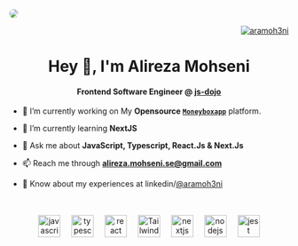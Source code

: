 
<div>
<img src="https://media.licdn.com/dms/image/D4D16AQEepcIqPP13eQ/profile-displaybackgroundimage-shrink_350_1400/0/1690212070053?e=1701907200&v=beta&t=jtxZUp8JK3fAPNVCPUk3_goJ6inyEr42_rLpIB-34tg" style="border-radius: 15px" />
</div>

<p align="right">
  <a href="https://twitter.com/aramoh3ni" target="blank">
    <img src="https://img.shields.io/twitter/follow/aramoh3ni?logo=twitter&style=for-the-badge" alt="aramoh3ni" />
  </a> 
</p>


<h1 align="center">Hey 👋, I'm Alireza Mohseni</h1>
<h4 align="center">Frontend Software Engineer @
<a href="https://www.linkedin.com/company/jsdojodev/" target="blank">js-dojo</a>
</h4>


- 🔭 I’m currently working on My **Opensource [`Moneyboxapp`](https://github.com/aramoh3ni/money-box-app)** platform.

- 🌱 I’m currently learning **NextJS**

- 💬 Ask me about **JavaScript, Typescript, React.Js & Next.Js**

- 📫 Reach me through **alireza.mohseni.se@gmail.com**

- 📄 Know about my experiences at linkedin/[@aramoh3ni](https://www.linkedin.com/in/aramoh3ni/)

<br />
<br />

<div align="center">
  <img src="https://cdn.jsdelivr.net/gh/devicons/devicon/icons/javascript/javascript-original.svg" height="40" alt="javascript logo"  />
  <img width="12" />
  <img src="https://cdn.jsdelivr.net/gh/devicons/devicon/icons/typescript/typescript-original.svg" height="40" alt="typescript logo"  />
  <img width="12" />
  <img src="https://cdn.jsdelivr.net/gh/devicons/devicon/icons/react/react-original.svg" height="40" alt="react logo"  />
  <img width="12" />
  <img src="https://bourhaouta.gallerycdn.vsassets.io/extensions/bourhaouta/tailwindshades/0.0.5/1592520164095/Microsoft.VisualStudio.Services.Icons.Default" height="40" alt="Tailwind css logo"  />
  <img width="12" />
  <img src="https://cdn.jsdelivr.net/gh/devicons/devicon/icons/nextjs/nextjs-original.svg" height="40" alt="nextjs logo"  />
  <img width="12" />
  <img src="https://cdn.jsdelivr.net/gh/devicons/devicon/icons/nodejs/nodejs-original.svg" height="40" alt="nodejs logo"  />
  <img width="12" />
  <img src="https://cdn.jsdelivr.net/gh/devicons/devicon/icons/jest/jest-plain.svg" height="40" alt="jest logo"  />
</div>


